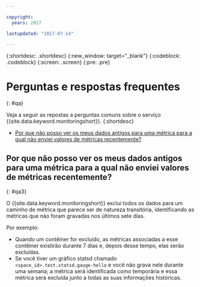 ```yaml
---

copyright:
  years: 2017

lastupdated: "2017-07-14"

---
```



{:shortdesc: .shortdesc}
{:new_window: target="_blank"}
{:codeblock: .codeblock}
{:screen: .screen}
{:pre: .pre}


# Perguntas e respostas frequentes
{: #qa}

Veja a seguir as repostas a perguntas comuns sobre o serviço {{site.data.keyword.monitoringshort}}. 
{:shortdesc}

* [Por que não posso ver os meus dados antigos para uma métrica para a qual não enviei valores de métricas recentemente?](#qa3)


## Por que não posso ver os meus dados antigos para uma métrica para a qual não enviei valores de métricas recentemente?
{: #qa3}

O {{site.data.keyword.monitoringshort}} exclui todos os dados para um caminho de métrica que parece ser de natureza transitória, identificando as métricas que não foram gravadas nos últimos sete dias. 

Por exemplo:

* Quando um contêiner for excluído, as métricas associadas a esse contêiner existirão durante 7 dias e, depois desse tempo, elas serão excluídas.
* Se você tiver um gráfico statsd chamado `<space_id>.test.statsd.gauge-hello` e você não grava nele durante uma semana; a métrica será identificada como temporária e essa métrica será excluída junto a todas as suas informações históricas. 

